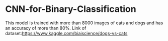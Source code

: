 # CNN-for-Binary-Classification
This model is trained with more than 8000 images of cats and dogs and has an accuracy of more than 80%.
Link of dataset:https://www.kaggle.com/biaiscience/dogs-vs-cats
